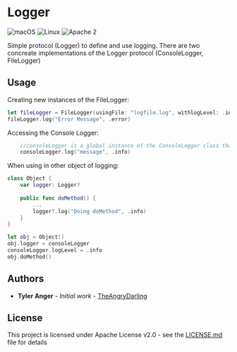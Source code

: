 # Logger
![macOS](https://img.shields.io/badge/os-macOS-green.svg?style=flat)
![Linux](https://img.shields.io/badge/os-linux-green.svg?style=flat)
![Apache 2](https://img.shields.io/badge/license-Apache2-blue.svg?style=flat)

Simple protocol (Logger) to define and use logging.
There are two concreate implementations of the Logger protocol (ConsoleLogger, FileLogger)

## Usage
Creating new instances of the FileLogger:
```Swift
let fileLogger = FileLogger(usingFile: "logfile.log", withlogLevel: .info)
fileLogger.log("Error Message", .error)
```
Accessing the Console Logger: 
```Swift
    //consoleLogger is a global instance of the ConsoleLogger class that is already initialized.
    consoleLogger.log("message", .info)
```

When using in other object of logging:
```Swift
class Object {
    var logger: Logger?
    
    public func doMethod() {
        ...
        logger?.log("Doing doMethod", .info)
    }
}

let obj = Object()
obj.logger = consoleLogger
consoleLogger.logLevel = .info
obj.doMethod()
```

## Authors

* **Tyler Anger** - *Initial work* - [TheAngryDarling](https://github.com/TheAngryDarling)

## License

This project is licensed under Apache License v2.0 - see the [LICENSE.md](LICENSE.md) file for details
